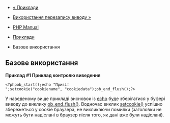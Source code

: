 - [« Приклади](outcontrol.examples.md)
- [Використання перезапису виводу
»](outcontrol.examples.rewrite.md)

- [PHP Manual](index.md)
- [Приклади](outcontrol.examples.md)
- Базове використання

## Базове використання

**Приклад #1 Приклад контролю виведення**

` <?phpob_start();echo "Привіт
";setcookie("cookiename", "cookiedata");ob_end_flush();?> `

У наведеному вище прикладі висновок із [echo](function.echo.md) буде
зберігатися у буфері виводу до виклику
[ob_end_flush()](function.ob-end-flush.md). Водночас виклик
[setcookie()](function.setcookie.md) успішно збережеться у cookie
браузера, не викликаючи помилки (заголовки не можуть бути надіслані в
браузер після того, як дані вже були надіслані).
